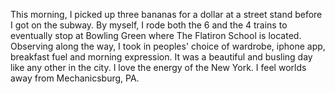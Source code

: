 This morning, I picked up three bananas for a dollar at a street stand before I got on the subway. By myself, I rode both the 6 and the 4 trains to eventually stop at Bowling Green where The Flatiron School is located. Observing along the way, I took in peoples' choice of wardrobe, iphone app, breakfast fuel and morning expression. It was a beautiful and busling day like any other in the city. I love the energy of the New York. I feel worlds away from Mechanicsburg, PA. 